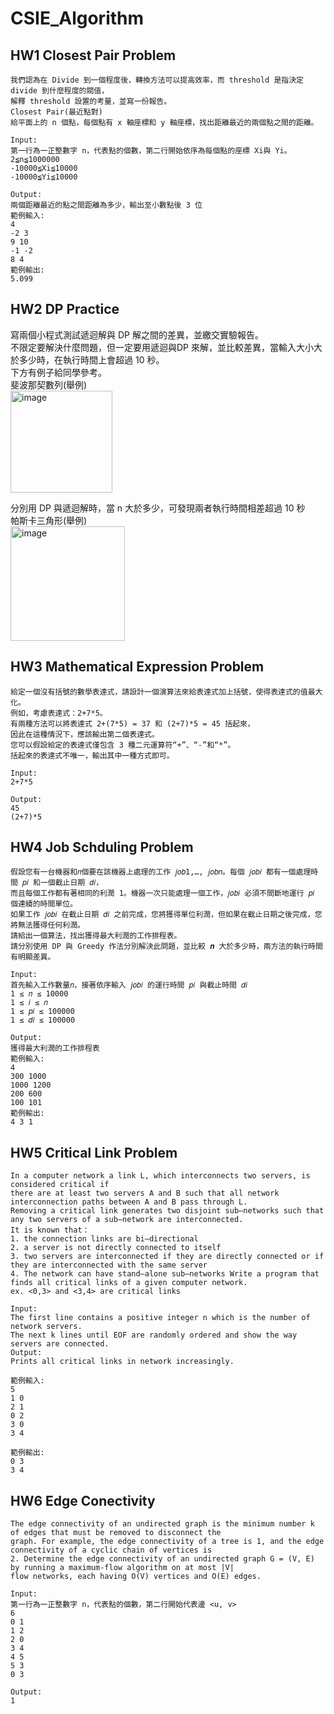 # CSIE_Algorithm

## HW1 Closest Pair Problem
```
我們認為在 Divide 到一個程度後，轉換方法可以提高效率，而 threshold 是指決定 divide 到什麼程度的閥值，
解釋 threshold 設置的考量，並寫一份報告。
Closest Pair(最近點對)
給平面上的 n 個點，每個點有 x 軸座標和 y 軸座標，找出距離最近的兩個點之間的距離。

Input:
第一行為一正整數字 n，代表點的個數，第二行開始依序為每個點的座標 Xi與 Yi。
2≦n≦1000000
-10000≦Xi≦10000
-10000≦Yi≦10000

Output:
兩個距離最近的點之間距離為多少，輸出至小數點後 3 位
範例輸入:
4
-2 3
9 10
-1 -2
8 4
範例輸出:
5.099
```

## HW2 DP Practice

寫兩個小程式測試遞迴解與 DP 解之間的差異，並繳交實驗報告。  
不限定要解決什麼問題，但一定要用遞迴與DP 來解，並比較差異，當輸入大小大於多少時，在執行時間上會超過 10 秒。  
下方有例子給同學參考。  
斐波那契數列(舉例)  
<img width="163" alt="image" src="https://user-images.githubusercontent.com/83395975/170962398-1a4c2127-1e07-4d9a-85fb-3f62fe557f18.png"> 

分別用 DP 與遞迴解時，當 n 大於多少，可發現兩者執行時間相差超過 10 秒  
帕斯卡三角形(舉例)  
<img width="183" alt="image" src="https://user-images.githubusercontent.com/83395975/170962419-83b3577f-ee11-4b0f-a19a-ccd3671998fe.png">


## HW3 Mathematical Expression Problem
```
給定一個沒有括號的數學表達式，請設計一個演算法來給表達式加上括號，使得表達式的值最大化。
例如，考慮表達式：2+7*5。
有兩種方法可以將表達式 2+(7*5) = 37 和 (2+7)*5 = 45 括起來，
因此在這種情況下，應該輸出第二個表達式。
您可以假設給定的表達式僅包含 3 種二元運算符“+”、“-”和“*”。
括起來的表達式不唯一，輸出其中一種方式即可。

Input:
2+7*5

Output:
45
(2+7)*5
```

## HW4 Job Schduling Problem
```
假設您有一台機器和𝑛個要在該機器上處理的工作 𝑗𝑜𝑏1,…, 𝑗𝑜𝑏𝑛。每個 𝑗𝑜𝑏𝑖 都有一個處理時間 𝑝𝑖 和一個截止日期 𝑑𝑖，
而且每個工作都有著相同的利潤 1。機器一次只能處理一個工作，𝑗𝑜𝑏𝑖 必須不間斷地運行 𝑝𝑖 個連續的時間單位。
如果工作 𝑗𝑜𝑏𝑖 在截止日期 𝑑𝑖 之前完成，您將獲得單位利潤，但如果在截止日期之後完成，您將無法獲得任何利潤。
請給出一個算法，找出獲得最大利潤的工作排程表。
請分別使用 DP 與 Greedy 作法分別解決此問題，並比較 𝒏 大於多少時，兩方法的執行時間有明顯差異。

Input:
首先輸入工作數量𝑛，接著依序輸入 𝑗𝑜𝑏𝑖 的運行時間 𝑝𝑖 與截止時間 𝑑𝑖
1 ≤ 𝑛 ≤ 10000
1 ≤ 𝑖 ≤ 𝑛
1 ≤ 𝑝𝑖 ≤ 100000
1 ≤ 𝑑𝑖 ≤ 100000

Output:
獲得最大利潤的工作排程表
範例輸入:
4
300 1000
1000 1200
200 600
100 101
範例輸出:
4 3 1
```
## HW5 Critical Link Problem
```
In a computer network a link L, which interconnects two servers, is considered critical if 
there are at least two servers A and B such that all network interconnection paths between A and B pass through L. 
Removing a critical link generates two disjoint sub–networks such that any two servers of a sub–network are interconnected.
It is known that：
1. the connection links are bi–directional
2. a server is not directly connected to itself
3. two servers are interconnected if they are directly connected or if they are interconnected with the same server
4. The network can have stand–alone sub–networks Write a program that finds all critical links of a given computer network.
ex. <0,3> and <3,4> are critical links

Input: 
The first line contains a positive integer n which is the number of network servers.
The next k lines until EOF are randomly ordered and show the way servers are connected.
Output: 
Prints all critical links in network increasingly.
 
範例輸入: 
5
1 0
2 1
0 2
3 0
3 4

範例輸出: 
0 3
3 4
```

## HW6 Edge Conectivity
```
The edge connectivity of an undirected graph is the minimum number k of edges that must be removed to disconnect the  
graph. For example, the edge connectivity of a tree is 1, and the edge connectivity of a cyclic chain of vertices is  
2. Determine the edge connectivity of an undirected graph G = (V, E) by running a maximum-flow algorithm on at most |V|  
flow networks, each having O(V) vertices and O(E) edges.  

Input: 
第一行為一正整數字 n，代表點的個數，第二行開始代表邊 <u, v>  
6  
0 1  
1 2  
2 0  
3 4  
4 5  
5 3  
0 3  

Output:  
1  
```
